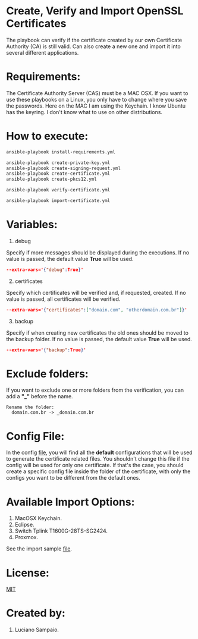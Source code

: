 # Create, Verify and Import OpenSSL Certificates

The playbook can verify if the certificate created by our own Certificate Authority (CA) is still valid. Can also create a new one and import it into several different applications.

# Requirements:

The Certificate Authority Server (CAS) must be a MAC OSX. If you want to use these playbooks on a Linux, you only have to change where you save the passwords. Here on the MAC I am using the Keychain. I know Ubuntu has the keyring. I don't know what to use on other distributions.

# How to execute:

  ```bash
  ansible-playbook install-requirements.yml
  ```
  
  ```bash
  ansible-playbook create-private-key.yml
  ansible-playbook create-signing-request.yml
  ansible-playbook create-certificate.yml
  ansible-playbook create-pkcs12.yml
  ```

  ```bash
  ansible-playbook verify-certificate.yml
  ```  
  
  ```bash
  ansible-playbook import-certificate.yml
  ```

# Variables:

1. debug

Specify if more messages should be displayed during the executions.
If no value is passed, the default value **True** will be used.

  ```json
  --extra-vars='{"debug":True}'
  ```

2. certificates

Specify which certificates will be verified and, if requested, created.
If no value is passed, all certificates will be verified.
  ```json
  --extra-vars='{"certificates":["domain.com", "otherdomain.com.br"]}'
  ```

3. backup

Specify if when creating new certificates the old ones should be moved to the backup folder.
If no value is passed, the default value **True** will be used.
  ```json
  --extra-vars='{"backup":True}'
  ```

# Exclude folders:

If you want to exclude one or more folders from the verification, you can add a **"_"** before the name.

  ```
  Rename the folder:
    domain.com.br -> _domain.com.br
  ```

# Config File:

In the config [file](roles/certificate/files/config.yml "Config File"), you will find all the **default** configurations that will be used to generate the certificate related files. You shouldn't change this file if the config will be used for only one certificate. If that's the case, you should create a specific config file inside the folder of the certificate, with only the configs you want to be different from the default ones.

# Available Import Options:

1. MacOSX Keychain.
2. Eclipse.
3. Switch Tplink T1600G-28TS-SG2424.
4. Proxmox.

See the import sample [file](roles/certificate/files/import-sample.yml "Import Sample File").

# License:

[MIT](LICENSE "MIT License")

# Created by: 

1. Luciano Sampaio.
